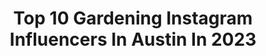 ---
title: Top 10 Gardening Instagram Influencers In Austin In 2023
description: >-
  Find top gardening Instagram influencers in Austin in 2023. Most popular hashtags: #gardening #garden #flowersmakemehappy #gardeninspiration.
platform: Instagram
hits: 13
text_top: Analyze the most popular Instagram accounts on inBeat.
text_bottom: inBeat has 13 Instagram influencers like this in Austin, United States for you to work with.
profiles:
  - username: "atxdadjay"
    fullname: >-
      Jay Lee
    bio: >-
      Austin Texas dad taking photos and whatnot! Please if you see my photos on other accounts please report that account!! I am THE ONLY @atxdadjay
    location: "United States"
    followers: 10559
    engagement: 564
    commentsToLikes: 0.049405
    id: ck9wehw9hkcgm0j78uhothk6n
    verified: false
    hashtags: "#thebeardedway, #scruffy, #gayguy, #gaycute"
  - username: "myplantcollection_"
    fullname: >-
      MY PLANT C O L L E C T I O N
    bio: >-
      C e c i l i a 🚲 Austin, TX Founder of @mylitttleplantshop
    location: "United States"
    followers: 39563
    engagement: 359
    commentsToLikes: 0.031875
    id: ck0w3g5ndt8cr0i19kepkrloi
    verified: false
    hashtags: "#spilledink, #plantphotography, #plantporn, #tropicalplants"
  - username: "millpoolbythesea"
    fullname: >-
      Millpool Home & Garden 🏡🌸
    bio: >-
      Sharon🌸Florist @darlingbudsanglesey 🌿Gardener🌿Where the mountains meet the sea, our cottage we will be🌸Anglesey⛰🌊
    location: "United States"
    followers: 14644
    engagement: 770
    commentsToLikes: 0.067623
    id: ck138sw70hurs0i19fy6qo5bc
    verified: false
    hashtags: "#springgarden, #summergarden, #hydrangeas, #gardenersofinstagram"
  - username: "lexymonty"
    fullname: >-
      Lexy Monty
    bio: >-
      Orlando FL 🌴 Beauty | Fashion | Lifestyle 💐 Don't be sad, because sad backwards is das, and das not good. 😁 🥘 Food Page: @foodielexyy
    location: "United States"
    followers: 73632
    engagement: 53
    commentsToLikes: 0.219454
    id: ckqgndniap1d00j23nro4wha1
    verified: false
    hashtags: "#orlandoevents, #reelsinstagram, #funnyreels, #orlandofashionblogger"
  - username: "ourlittlechurchcottage"
    fullname: >-
      Clare - Church Cottage
    bio: >-
      🏡 A look inside our English country cottage, with Dexter and Harry the Dalmatians! 📍 Worcestershire, UK 💌 ourlittlechurchcottage@gmail.com
    location: "United States"
    followers: 46514
    engagement: 400
    commentsToLikes: 0.152082
    id: ck0w2gdjdo8a30i19bo9uyafl
    verified: false
    hashtags: "#adorable, #dogoftheday, #cornerofmyhome, #persuepretty"
  - username: "paulapryke"
    fullname: >-
      P A U L A   P R Y K E  OBE
    bio: >-
      International FLORAL ARTIST bringing joy through nature. Flower Guru, best selling Author 📚 Passionate teacher sharing flowers, gardens & inspiration
    location: "United States"
    followers: 45157
    engagement: 842
    commentsToLikes: 0.004550
    id: ck8t6vkjqeu6f0j78hzizy1o6
    verified: false
    hashtags: "#floralarrangements, #love, #gardeninspiration, #floral"
  - username: "theatomicranch"
    fullname: >-
      Atomic Ranch
    bio: >-
      Your trusted resource for Mid Century Modern design. Looking for retro decor, architecture, preservation or renovation inspiration? Welcome home!  🏡✨
    location: "United States"
    followers: 154821
    engagement: 95
    commentsToLikes: 0.008298
    id: ck137c0dxasdr0i1977z432yb
    verified: false
    hashtags: "#design, #midcenturymodern, #homedecor, #building"
  - username: "shelbizleee"
    fullname: >-
      SHELBI ⟜Sustainability Vlogger
    bio: >-
      ≋ Zero Waste ⋒ LGBT | Plant Based ✎ BS EnvSci “You cannot do all the good that the world needs, but the world needs all the good that you can do”©
    location: "United States"
    followers: 60751
    engagement: 1112
    commentsToLikes: 0.049847
    id: ck0vwvqrivtjc0i191nbf8pkf
    verified: false
    hashtags: "#goingzerowaste, #ecoliving, #sustainability, #waronwaste"
  - username: "storybookstyle"
    fullname: >-
      Jen
    bio: >-
      believer † | reader of classics | vintage book collector & occasional seller | country farmhouse living | whimsical tea parties
    location: "United States"
    followers: 39983
    engagement: 487
    commentsToLikes: 0.052568
    id: ck135ww583nd00i19jft5nadz
    verified: false
    hashtags: "#cottagecoreaesthetic, #vintageinspired, #mycountryliving, #afternoontea"
  - username: "justinejenkins"
    fullname: >-
      Justine Jenkins
    bio: >-
      Pro Ethical Make Up Artist Certified CBD expert #CrueltyFree#Vegan #SustainableBeauty Humane Society Ambassador #cbd
    location: "United States"
    followers: 30422
    engagement: 200
    commentsToLikes: 0.116585
    id: ck0txqjvck5vd0i19tt5qt3gc
    verified: true
    hashtags: "#glowingskin, #cbdeducation, #vegan, #veganbeauty"
---